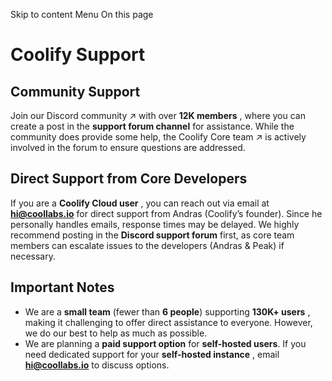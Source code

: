 Skip to content
Menu
On this page
# Coolify Support ​
## Community Support ​
Join our Discord community ↗ with over **12K members** , where you can create a post in the **support forum channel** for assistance.
While the community does provide some help, the Coolify Core team ↗ is actively involved in the forum to ensure questions are addressed.
## Direct Support from Core Developers ​
If you are a **Coolify Cloud user** , you can reach out via email at **hi@coollabs.io** for direct support from Andras (Coolify’s founder). Since he personally handles emails, response times may be delayed.
We highly recommend posting in the **Discord support forum** first, as core team members can escalate issues to the developers (Andras & Peak) if necessary.
## Important Notes ​
  * We are a **small team** (fewer than **6 people**) supporting **130K+ users** , making it challenging to offer direct assistance to everyone. However, we do our best to help as much as possible.
  * We are planning a **paid support option** for **self-hosted users**. If you need dedicated support for your **self-hosted instance** , email **hi@coollabs.io** to discuss options.


